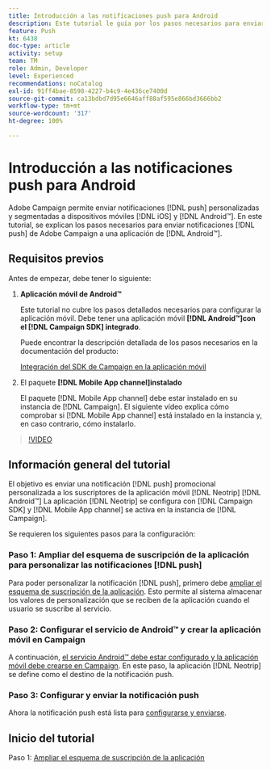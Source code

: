 ```yaml
---
title: Introducción a las notificaciones push para Android
description: Este tutorial le guía por los pasos necesarios para enviar notificaciones push desde Adobe Campaign y recibir estas notificaciones en la aplicación de Android™.
feature: Push
kt: 6438
doc-type: article
activity: setup
team: TM
role: Admin, Developer
level: Experienced
recommendations: noCatalog
exl-id: 91ff4bae-8598-4227-b4c9-4e436ce7400d
source-git-commit: ca13bdbd7d95e6646aff88af595e866bd3666bb2
workflow-type: tm+mt
source-wordcount: '317'
ht-degree: 100%

---
```


# Introducción a las notificaciones push para Android

Adobe Campaign permite enviar notificaciones [!DNL push] personalizadas y segmentadas a dispositivos móviles [!DNL iOS] y [!DNL Android™]. En este tutorial, se explican los pasos necesarios para enviar notificaciones [!DNL push] de Adobe Campaign a una aplicación de [!DNL Android™].

## Requisitos previos

Antes de empezar, debe tener lo siguiente:

1) **Aplicación móvil de Android™**

   Este tutorial no cubre los pasos detallados necesarios para configurar la aplicación móvil. Debe tener una aplicación móvil **[!DNL Android™]con el [!DNL Campaign SDK] integrado**.

   Puede encontrar la descripción detallada de los pasos necesarios en la documentación del producto:

   [Integración del SDK de Campaign en la aplicación móvil](https://experienceleague.adobe.com/docs/campaign-classic/using/sending-messages/sending-push-notifications/integrating-campaign-sdk-into-the-mobile-application.html?lang=es)

2) El paquete **[!DNL Mobile App channel]instalado**

   El paquete [!DNL Mobile App channel] debe estar instalado en su instancia de [!DNL Campaign]. El siguiente vídeo explica cómo comprobar si [!DNL Mobile App channel] está instalado en la instancia y, en caso contrario, cómo instalarlo.

>[!VIDEO](https://video.tv.adobe.com/v/326544?quality=12)

## Información general del tutorial

El objetivo es enviar una notificación [!DNL push] promocional personalizada a los suscriptores de la aplicación móvil [!DNL Neotrip] [!DNL Android™] La aplicación [!DNL Neotrip] se configura con [!DNL Campaign SDK] y [!DNL Mobile App channel] se activa en la instancia de [!DNL Campaign].

Se requieren los siguientes pasos para la configuración:

### Paso 1: Ampliar del esquema de suscripción de la aplicación para personalizar las notificaciones [!DNL push]

Para poder personalizar la notificación [!DNL push], primero debe [ampliar el esquema de suscripción de la aplicación](/help/tutorial-get-started-with-push-notifications-for-android/extend-the-app-subscription-schema.md). Esto permite al sistema almacenar los valores de personalización que se reciben de la aplicación cuando el usuario se suscribe al servicio.

### Paso 2: Configurar el servicio de Android™ y crear la aplicación móvil en Campaign

A continuación, [el servicio Android™ debe estar configurado y la aplicación móvil debe crearse en Campaign](/help/tutorial-get-started-with-push-notifications-for-android/configure-an-android-service-in-campaign.md). En este paso, la aplicación [!DNL Neotrip] se define como el destino de la notificación push.

### Paso 3: Configurar y enviar la notificación push

Ahora la notificación push está lista para [configurarse y enviarse](/help/tutorial-get-started-with-push-notifications-for-android/configure-and-send-push-notifications.md).

## Inicio del tutorial

Paso 1: [Ampliar el esquema de suscripción de la aplicación](/help/tutorial-get-started-with-push-notifications-for-android/extend-the-app-subscription-schema.md)
